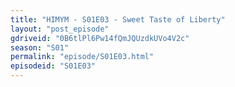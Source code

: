 ```yaml
---
title: "HIMYM - S01E03 - Sweet Taste of Liberty"
layout: "post_episode"
gdriveid: "0B6tlPl6Pw14fQmJQUzdkUVo4V2c"
season: "S01"
permalink: "episode/S01E03.html"
episodeid: "S01E03"
---
```

